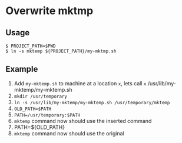 # Overwrite mktmp

## Usage

```console
$ PROJECT_PATH=$PWD
$ ln -s mktemp ${PROJECT_PATH}/my-mktmp.sh
```

## Example

1. Add `my-mktemp.sh` to machine at a location `x`, lets call `x` /usr/lib/my-mktemp/my-mktemp.sh
1. `mkdir /usr/temporary`
1. `ln -s /usr/lib/my-mktemp/my-mktemp.sh /usr/temporary/mktemp`
1. `OLD_PATH=$PATH`
1. `PATH=/usr/temporary:$PATH`
1. `mktemp` command now should use the inserted command
1. PATH=${OLD_PATH}
1. `mktemp` command now should use the original
